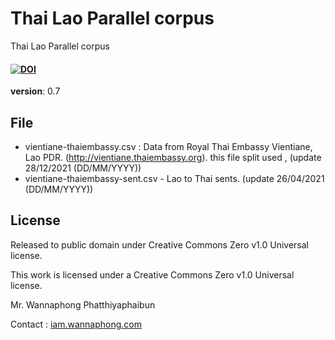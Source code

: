 # Thai Lao Parallel corpus
Thai Lao Parallel corpus

#### [![DOI](https://zenodo.org/badge/DOI/10.5281/zenodo.4394642.svg)](https://doi.org/10.5281/zenodo.4394642)

**version**: 0.7

## File

- vientiane-thaiembassy.csv : Data from Royal Thai Embassy Vientiane, Lao PDR. (http://vientiane.thaiembassy.org). this file split used , (update 28/12/2021 (DD/MM/YYYY))
- vientiane-thaiembassy-sent.csv - Lao to Thai sents. (update 26/04/2021 (DD/MM/YYYY))


## License

Released to public domain under Creative Commons Zero v1.0 Universal license.

This work is licensed under a Creative Commons Zero v1.0 Universal license.



Mr. Wannaphong Phatthiyaphaibun

Contact : [iam.wannaphong.com](https://iam.wannaphong.com)
